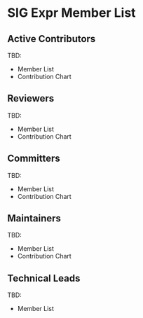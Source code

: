 # SIG Expr Member List

## Active Contributors

TBD:
* Member List
* Contribution Chart

## Reviewers

TBD:
* Member List
* Contribution Chart

## Committers

TBD:
* Member List
* Contribution Chart

## Maintainers

TBD:
* Member List
* Contribution Chart

## Technical Leads

TBD:
* Member List

